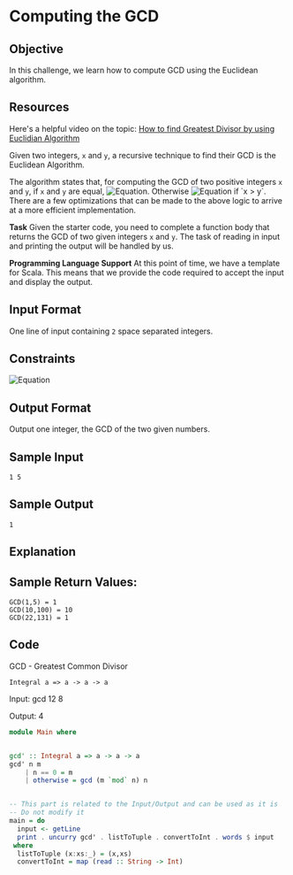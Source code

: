 # Computing the GCD

## Objective
In this challenge, we learn how to compute GCD using the Euclidean algorithm.

## Resources
Here's a helpful video on the topic: [How to find Greatest Divisor by using Euclidian Algorithm](https://youtu.be/JUzYl1TYMcU)


Given two integers, `x` and `y`, a recursive technique to find their GCD is the Euclidean Algorithm.

The algorithm states that, for computing the GCD of two positive integers `x` and `y`, if `x` and `y` are equal, ![Equation](https://render.githubusercontent.com/render/math?math=GCD(x,%20y)%20=%20x). Otherwise ![Equation](https://render.githubusercontent.com/render/math?math=GCD(x,%20y)%20=%20GCD(x-y,%20y)) if `x > y`. There are a few optimizations that can be made to the above logic to arrive at a more efficient implementation.

**Task**
Given the starter code, you need to complete a function body that returns the GCD of two given integers `x` and `y`.
The task of reading in input and printing the output will be handled by us.

**Programming Language Support**
At this point of time, we have a template for Scala. This means that we provide the code required to accept the input and display the output.

## Input Format

One line of input containing `2` space separated integers.

## Constraints

![Equation](https://render.githubusercontent.com/render/math?math=1%20\leq%20a,b\leq%2010^6)

## Output Format

Output one integer, the GCD of the two given numbers.

## Sample Input

    1 5 
## Sample Output

    1
## Explanation

## Sample Return Values:

    GCD(1,5) = 1  
    GCD(10,100) = 10  
    GCD(22,131) = 1


## Code

GCD - Greatest Common Divisor
    
    Integral a => a -> a -> a
Input: gcd 12 8

Output: 4
```haskell
module Main where


gcd' :: Integral a => a -> a -> a
gcd' n m
    | n == 0 = m
    | otherwise = gcd (m `mod` n) n


-- This part is related to the Input/Output and can be used as it is
-- Do not modify it
main = do
  input <- getLine
  print . uncurry gcd' . listToTuple . convertToInt . words $ input
 where
  listToTuple (x:xs:_) = (x,xs)
  convertToInt = map (read :: String -> Int)
```